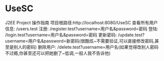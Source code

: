 # UseSC
J2EE Project
操作指南
项目根路径:http://localhost:8080/UseSC
  查看所有用户信息:    /users.test
  注册:    /register.test?username=用户名&password=密码
  登陆:    /login.test?username=用户名&password=密码
  更新密码:    /update.test?username=用户名&password=新密码(很酷炫~不需要验证,可以直接修改密码,甚至是别人的密码)
  删除用户:    /delete.test?username=用户名(如果觉得改别人密码不过瘾,你甚至还可以把她删了~低调,一般人我不告诉他)
